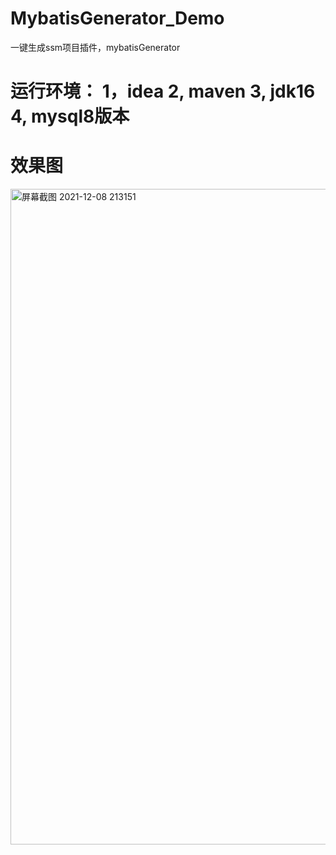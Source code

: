 # MybatisGenerator_Demo
一键生成ssm项目插件，mybatisGenerator
# 运行环境： 1，idea  2, maven 3, jdk16 4, mysql8版本
# 效果图
<img width="1049" alt="屏幕截图 2021-12-08 213151" src="https://user-images.githubusercontent.com/34331205/145218168-3d821316-ffe3-4c63-80e6-53718a0f8e1d.png">

